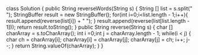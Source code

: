class Solution {
   public String reverseWords(String s) {
       String [] list = s.split(" ");
       StringBuffer result = new StringBuffer();
       for(int i=0;i<list.length - 1;i++){
           result.append(reverse(list[i]) + " ");
       }
       result.append(reverse(list[list.length - 1]));
       return result.toString();
   }
   public String reverse(String s)
   {
       char [] charArray = s.toCharArray();
       int i =0;int j = charArray.length - 1;
       while(i < j)
       {
           char ch = charArray[i];
           charArray[i] = charArray[j];
           charArray[j] = ch;
           i++;
           j--;
       }
       return String.valueOf(charArray);
   }
}
